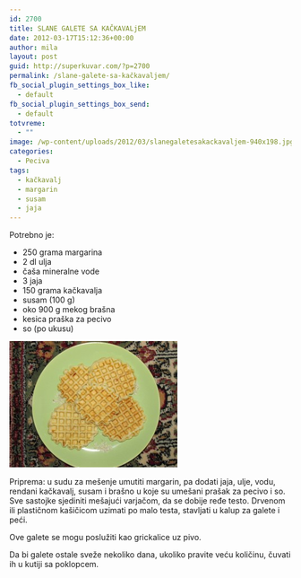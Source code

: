 ```yaml
---
id: 2700
title: SLANE GALETE SA KAČKAVALjEM
date: 2012-03-17T15:12:36+00:00
author: mila
layout: post
guid: http://superkuvar.com/?p=2700
permalink: /slane-galete-sa-kačkavaljem/
fb_social_plugin_settings_box_like:
  - default
fb_social_plugin_settings_box_send:
  - default
totvreme:
  - ""
image: /wp-content/uploads/2012/03/slanegaletesakackavaljem-940x198.jpg
categories:
  - Peciva
tags:
  - kačkavalj
  - margarin
  - susam
  - jaja
---
```

Potrebno je:

  * 250 grama margarina
  * 2 dl ulja
  * čaša mineralne vode
  * 3 jaja
  * 150 grama kačkavalja
  * susam (100 g)
  * oko 900 g mekog brašna
  * kesica praška za pecivo
  * so (po ukusu)

[<img class="alignnone size-medium wp-image-9388" src="/wp-content/uploads/2012/03/slanegaletesakackavaljem-300x225.jpg" alt="slanegaletesakackavaljem" width="300" height="225" />](/wp-content/uploads/2012/03/slanegaletesakackavaljem.jpg)

Priprema: u sudu za mešenje umutiti margarin, pa dodati jaja, ulje, vodu, rendani kačkavalj, susam i brašno u koje su umešani prašak za pecivo i so. Sve sastojke sjediniti mešajući varjačom, da se dobije ređe testo. Drvenom ili plastičnom kašičicom uzimati po malo testa, stavljati u kalup za galete i peći.

Ove galete se mogu poslužiti kao grickalice uz pivo.

Da bi galete ostale sveže nekoliko dana, ukoliko pravite veću količinu, čuvati ih u kutiji sa poklopcem.